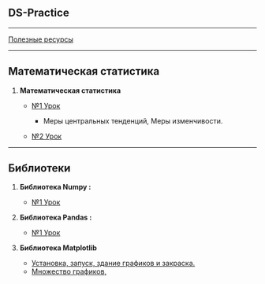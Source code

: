 DS-Practice
---
---
    
[Полезные ресурсы](source/links.md)

---

Математическая статистика
---

1. **Математическая статистика**

    - [№1 Урок ](matstat/Lesson_1.md)
      - Меры центральных тенденций, Меры изменчивости.
      
    - [№2 Урок ](matstat/Lesson_2.md)

---
Библиотеки
---

1. **Библиотека Numpy :**

    - [№1 Урок ](numpy/Lesson_1.md)


2. **Библиотека Pandas :**

    - [№1 Урок ](pandas/Lesson_1.md)


3. **Библиотека Matplotlib**       
     
     - [Установка, запуск, здание графиков и закраска. ](matplotlib/Lesson_1.md)
     - [Множество графиков, ](matplotlib/Lesson_2.md)

